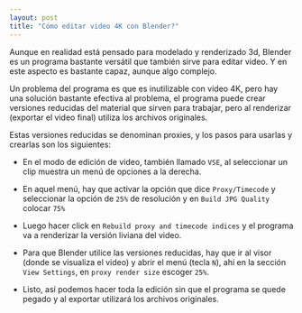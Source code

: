 ```yaml
---
layout: post
title: "Cómo editar video 4K con Blender?"
---
```

Aunque en realidad está pensado para modelado y renderizado 3d, Blender es un programa bastante versátil que también sirve para editar video. Y en este aspecto es bastante capaz, aunque algo complejo.

Un problema del programa es que es inutilizable con video 4K, pero hay una solución bastante efectiva al problema, el programa puede crear versiones reducidas del material que sirven para trabajar, pero al renderizar (exportar el video final) utiliza los archivos originales.

Estas versiones reducidas se denominan proxies, y los pasos para usarlas y crearlas son los siguientes:

- En el modo de edición de video, también llamado `VSE`, al seleccionar un clip muestra un menú de opciones a la derecha.

- En aquel menú, hay que activar la opción que dice `Proxy/Timecode` y seleccionar la opción de `25%` de resolución y en `Build JPG Quality` colocar `75%`

- Luego hacer click en `Rebuild proxy and timecode indices` y el programa va a renderizar la versión liviana del video.

- Para que Blender utilice las versiones reducidas, hay que ir al visor (donde se visualiza el video) y abrir el menú (tecla `N`), ahí en la sección `View Settings`, en `proxy render size` escoger `25%`.

- Listo, así podemos hacer toda la edición sin que el programa se quede pegado y al exportar utilizará los archivos originales.
